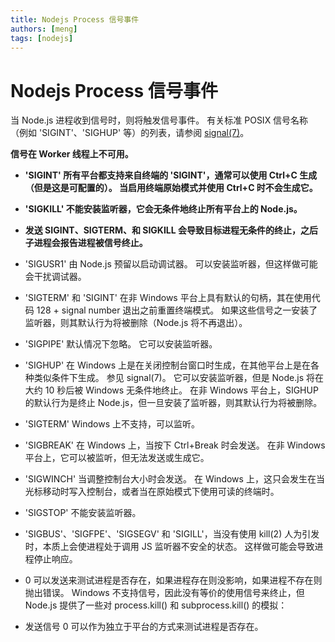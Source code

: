 ```yaml
---
title: Nodejs Process 信号事件
authors: [meng]
tags: [nodejs]
---
```


# Nodejs Process 信号事件

当 Node.js 进程收到信号时，则将触发信号事件。 有关标准 POSIX 信号名称（例如 'SIGINT'、'SIGHUP' 等）的列表，请参阅 [signal(7)](https://man7.org/linux/man-pages/man7/signal.7.html)。


**信号在 Worker 线程上不可用。**


- **'SIGINT' 所有平台都支持来自终端的 'SIGINT'，通常可以使用 Ctrl+C 生成（但是这是可配置的）。 当启用终端原始模式并使用 Ctrl+C 时不会生成它。**
- **'SIGKILL' 不能安装监听器，它会无条件地终止所有平台上的 Node.js。**
- **发送 SIGINT、SIGTERM、和 SIGKILL 会导致目标进程无条件的终止，之后子进程会报告进程被信号终止。**

- 'SIGUSR1' 由 Node.js 预留以启动调试器。 可以安装监听器，但这样做可能会干扰调试器。
- 'SIGTERM' 和 'SIGINT' 在非 Windows 平台上具有默认的句柄，其在使用代码 128 + signal number 退出之前重置终端模式。 如果这些信号之一安装了监听器，则其默认行为将被删除（Node.js 将不再退出）。
- 'SIGPIPE' 默认情况下忽略。 它可以安装监听器。
- 'SIGHUP' 在 Windows 上是在关闭控制台窗口时生成，在其他平台上是在各种类似条件下生成。 参见 signal(7)。 它可以安装监听器，但是 Node.js 将在大约 10 秒后被 Windows 无条件地终止。 在非 Windows 平台上，SIGHUP 的默认行为是终止 Node.js，但一旦安装了监听器，则其默认行为将被删除。
- 'SIGTERM' Windows 上不支持，可以监听。
- 'SIGBREAK' 在 Windows 上，当按下 Ctrl+Break 时会发送。 在非 Windows 平台上，它可以被监听，但无法发送或生成它。
- 'SIGWINCH' 当调整控制台大小时会发送。 在 Windows 上，这只会发生在当光标移动时写入控制台，或者当在原始模式下使用可读的终端时。

- 'SIGSTOP' 不能安装监听器。
- 'SIGBUS'、'SIGFPE'、'SIGSEGV' 和 'SIGILL'，当没有使用 kill(2) 人为引发时，本质上会使进程处于调用 JS 监听器不安全的状态。 这样做可能会导致进程停止响应。

- 0 可以发送来测试进程是否存在，如果进程存在则没影响，如果进程不存在则抛出错误。
Windows 不支持信号，因此没有等价的使用信号来终止，但 Node.js 提供了一些对 process.kill() 和 subprocess.kill() 的模拟：

- 发送信号 0 可以作为独立于平台的方式来测试进程是否存在。